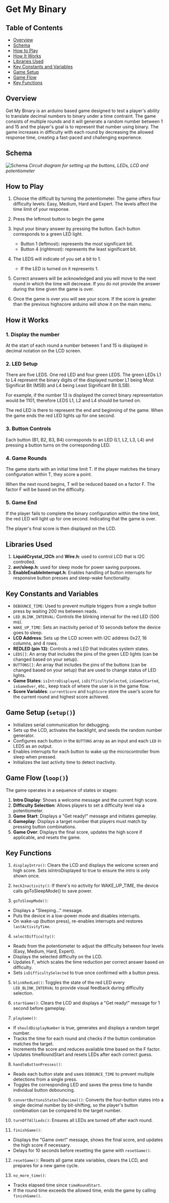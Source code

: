 # Get My Binary 

## Table of Contents 
- [Overview](#overview)
- [Schema](#schema)
- [How to Play](#how-to-play)
- [How It Works](#how-it-works)
- [Libraries Used](#libraries-used)
- [Key Constants and Variables](#key-constants-and-variables)
- [Game Setup](#game-setup-setup)
- [Game Flow](#game-flow-loop)
- [Key Functions](#key-functions)
## Overview 

Get My Binary is an arduino based game designed to test a player's ability to translate decimal numbers to binary under a time contraint. The game consists of multiple rounds and it will generate a random number between 1 and 15 and the player's goal is to represent that number using binary. The game increases in difficulty with each round by decreasing the allowed response time, creating a fast-paced and challenging experience.

## Schema
![Schema](ESIOT-ASSIGNMENT_1-Schema.png)
*Circuit diagram for setting up the buttons, LEDs, LCD and potentiometer*

## How to Play

1. Choose the difficult by turning the potentiometer. The game offers four difficulty levels: Easy, Medium, Hard and Expert. The levels affect the time limit of your response. 

2. Press the leftmost button to begin the game 

3. Input your binary answer by pressing the button. Each button corresponds to a green LED light. 
    - Button 1 (leftmost): represents the most significant bit. 
    - Button 4 (rightmost): represents the least significant bit.
4. The LEDS will indicate of you set a bit to 1. 
    - If the LED is turned on it represents 1. 
5. Correct answers will be acknowledged and you will move to the next round in which the time will decrease. If you do not provide the answer during the time given the game is over.

6. Once the game is over you will see your score. If the score is greater than the previous highscore arduino will show it on the main menu. 


## How it Works

### 1. Display the number
At the start of each round a number between 1 and 15 is displayed in decimal notation on the LCD screen.

### 2. LED Setup

There are five LEDS. One red LED and four green LEDS. The green LEDs L1 to L4 represent the binary digits of the displayed number L1 being Most Significat Bit (MSB) and L4 being Least Significant Bit (LSB).

For example, if the number 13 is displayed the correct binary representation would be 1101, therefore LEDS L1, L2 and L4 should be turned on. 

The red LED is there to represent the end and beginning of the game. When the game ends the red LED lights up for one second. 


### 3. Button Controls 

Each button (B1, B2, B3, B4) corresponds to an LED (L1, L2, L3, L4) and pressing a button turns on the corresponding LED. 

### 4. Game Rounds 

The game starts with an initial time limit T. If the player matches the binary configuration within T, they score a point. 

When the next round begins, T will be reduced based on a factor F. The factor F will be based on the difficulty. 


### 5. Game End

If the player fails to complete the binary configuration within the time limit, the red LED will light up for one second. Indicating that the game is over. 


The player's final score is then displayed on the LCD. 


## Libraries Used
1. **LiquidCrystal_I2Ch** and **Wire.h**: used to control LCD that is I2C controlled.
2. **avr/sleep.h**: used for sleep mode for power saving purposes.
3. **EnableEnableInterrupt.h**: Enables handling of button interrupts for responsive button presses and sleep-wake functionality.

## Key Constants and Variables

- `DEBOUNCE_TIME`: Used to prevent multiple triggers from a single button press by waiting 200 ms between reads.
- `LED_BLINK_INTERVAL`: Controls the blinking interval for the red LED (500 ms).
- `WAKE_UP_TIME`: Sets an inactivity period of 10 seconds before the device goes to sleep.
- **LCD Address**: Sets up the LCD screen with I2C address 0x27, 16 columns, and 4 rows.
- **REDLED (pin 13)**: Controls a red LED that indicates system states.
- `LEDS[]`: An array that includes the pins of the green LED lights (can be changed based on your setup).
- `BUTTONS[]`: An array that includes the pins of the buttons (can be changed based on your setup) that are used to change status of LED lights.
- **Game States**: `isIntroDisplayed`, `isDifficultySelected`, `isGameStarted`, `isGameOver`, etc., keep track of where the user is in the game flow.
- **Score Variables**: `currentScore` and `highScore` store the user’s score for the current round and highest score achieved.

## Game Setup (`setup()`)
- Initializes serial communication for debugging.
- Sets up the LCD, activates the backlight, and seeds the random number generator.
- Configures each button in the `BUTTONS` array as an input and each `LED` in LEDS as an output.
- Enables interrupts for each button to wake up the microcontroller from sleep when pressed.
- Initializes the last activity time to detect inactivity.

## Game Flow (`loop()`)

The game operates in a sequence of states or stages:

1. **Intro Display**: Shows a welcome message and the current high score.
2. **Difficulty Selection**: Allows players to set a difficulty level via a potentiometer.
3. **Game Start**: Displays a "Get ready!" message and initiates gameplay.
4. **Gameplay**: Displays a target number that players must match by pressing button combinations.
5. **Game Over**: Displays the final score, updates the high score if applicable, and resets the game.

## Key Functions

1. `displayIntro()`: Clears the LCD and displays the welcome screen and high score. Sets isIntroDisplayed to true to ensure the intro is only shown once.

2. `heckInactivity()`: If there's no activity for WAKE_UP_TIME, the device calls goToSleepMode() to save power.

3. `goToSleepMode()`:

- Displays a "Sleeping..." message.
- Puts the device in a low-power mode and disables interrupts.
- On wake-up (button press), re-enables interrupts and restores `lastActivityTime`.


4. `selectDifficulty()`:

- Reads from the potentiometer to adjust the difficulty between four levels (Easy, Medium, Hard, Expert).
- Displays the selected difficulty on the LCD.
- Updates F, which scales the time reduction per correct answer based on difficulty.
- Sets `isDifficultySelected` to true once confirmed with a button press.


5. `blinkRedLed()`: Toggles the state of the red LED every `LED_BLINK_INTERVAL` to provide visual feedback during difficulty selection.

6. `startGame()`: Clears the LCD and displays a "Get ready!" message for 1 second before gameplay.

7. `playGame()`:

- If `shouldDisplayNumber` is true, generates and displays a random target number.
- Tracks the time for each round and checks if the button combination matches the target.
- Increments the score and reduces available time based on the F factor.
- Updates timeRoundStart and resets LEDs after each correct guess.


8. `handleButtonPresses()`:

- Reads each button state and uses `DEBOUNCE_TIME` to prevent multiple detections from a single press.
- Toggles the corresponding LED and saves the press time to handle individual button debouncing.


9. `convertButtonsStatesToDecimal()`: Converts the four-button states into a single decimal number by bit-shifting, so the player's button combination can be compared to the target number.

8. `turnOffAllLeds()`: Ensures all LEDs are turned off after each round.

11. `finishGame()`:

- Displays the "Game over!" message, shows the final score, and updates the high score if necessary.
- Delays for 10 seconds before resetting the game with `resetGame()`.


12. `resetGame()`: Resets all game state variables, clears the LCD, and prepares for a new game cycle.


13. `no_more_time()`:
- Tracks elapsed time since `timeRoundStart`.
- If the round time exceeds the allowed time, ends the game by calling `finishGame()`.
